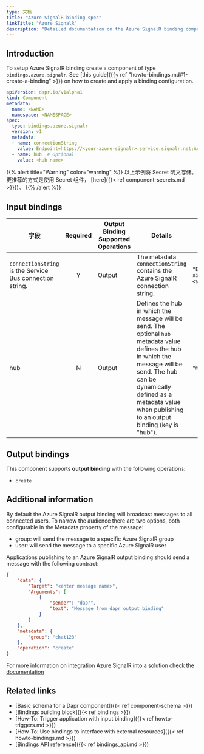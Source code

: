 ```yaml
---
type: 文档
title: "Azure SignalR binding spec"
linkTitle: "Azure SignalR"
description: "Detailed documentation on the Azure SignalR binding component"
---
```


## Introduction

To setup Azure SignalR binding create a component of type `bindings.azure.signalr`. See [this guide]({{< ref "howto-bindings.md#1-create-a-binding" >}}) on how to create and apply a binding configuration.


```yaml
apiVersion: dapr.io/v1alpha1
kind: Component
metadata:
  name: <NAME>
  namespace: <NAMESPACE>
spec:
  type: bindings.azure.signalr
  version: v1
  metadata:
  - name: connectionString
    value: Endpoint=https://<your-azure-signalr>.service.signalr.net;AccessKey=<your-access-key>;Version=1.0;
  - name: hub  # Optional
    value: <hub name>
```

{{% alert title="Warning" color="warning" %}}
以上示例将 Secret 明文存储。 更推荐的方式是使用 Secret 组件， [here]({{< ref component-secrets.md >}}})。
{{% /alert %}}

## Input bindings

| 字段                                                       | Required | Output Binding Supported Operations | Details                                                                                                                                                                                                                                             | Example:                                                                                                           |
| -------------------------------------------------------- |:--------:| ----------------------------------- | --------------------------------------------------------------------------------------------------------------------------------------------------------------------------------------------------------------------------------------------------- | ------------------------------------------------------------------------------------------------------------------ |
| `connectionString` is the Service Bus connection string. |    Y     | Output                              | The metadata `connectionString` contains the Azure SignalR connection string.                                                                                                                                                                       | `"Endpoint=https://<your-azure-signalr>.service.signalr.net;AccessKey=<your-access-key>;Version=1.0;"` |
| hub                                                      |    N     | Output                              | Defines the hub in which the message will be send. The optional `hub` metadata value defines the hub in which the message will be send. The hub can be dynamically defined as a metadata value when publishing to an output binding (key is "hub"). | `"myhub"`                                                                                                          |


## Output bindings

This component supports **output binding** with the following operations:

- `create`

## Additional information

By default the Azure SignalR output binding will broadcast messages to all connected users. To narrow the audience there are two options, both configurable in the Metadata property of the message:

- group: will send the message to a specific Azure SignalR group
- user: will send the message to a specific Azure SignalR user

Applications publishing to an Azure SignalR output binding should send a message with the following contract:

```json
{
    "data": {
        "Target": "<enter message name>",
        "Arguments": [
            {
                "sender": "dapr",
                "text": "Message from dapr output binding"
            }
        ]
    },
    "metadata": {
        "group": "chat123"
    },
    "operation": "create"
}
```

For more information on integration Azure SignalR into a solution check the [documentation](https://docs.microsoft.com/en-us/azure/azure-signalr/)

## Related links

- [Basic schema for a Dapr component]({{< ref component-schema >}})
- [Bindings building block]({{< ref bindings >}})
- [How-To: Trigger application with input binding]({{< ref howto-triggers.md >}})
- [How-To: Use bindings to interface with external resources]({{< ref howto-bindings.md >}})
- [Bindings API reference]({{< ref bindings_api.md >}})
